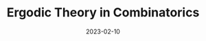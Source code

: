---
title: Ergodic Theory in Combinatorics
date: 2023-02-10
status:
notes: 02-10-23-reading.pdf
arxiv: 
slides: 
code:
site:
paper:
presenters: Florian Richter
series: Reading Group 
---